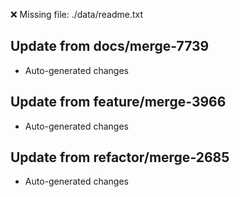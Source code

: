 ❌ Missing file: ./data/readme.txt

## Update from docs/merge-7739
- Auto-generated changes

## Update from feature/merge-3966
- Auto-generated changes

## Update from refactor/merge-2685
- Auto-generated changes
